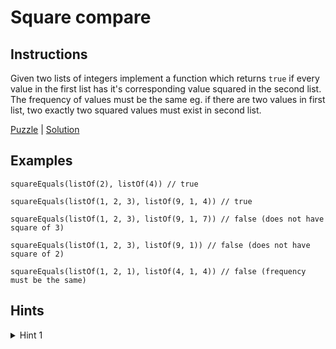  # Square compare

## Instructions

Given two lists of integers implement a function which returns `true` if every value in the first list has it's
corresponding value squared in the second list. The frequency of values must be the same eg. if there are two values in
first list, two exactly two squared values must exist in second list.

[Puzzle](SquareEquals.kt) | [Solution](SquareEqualsSolution.kt)

## Examples

```
squareEquals(listOf(2), listOf(4)) // true

squareEquals(listOf(1, 2, 3), listOf(9, 1, 4)) // true

squareEquals(listOf(1, 2, 3), listOf(9, 1, 7)) // false (does not have square of 3)

squareEquals(listOf(1, 2, 3), listOf(9, 1)) // false (does not have square of 2)

squareEquals(listOf(1, 2, 1), listOf(4, 1, 4)) // false (frequency must be the same)
```

## Hints

<details>
<summary>Hint 1</summary>
Use frequency counter.
</details>
